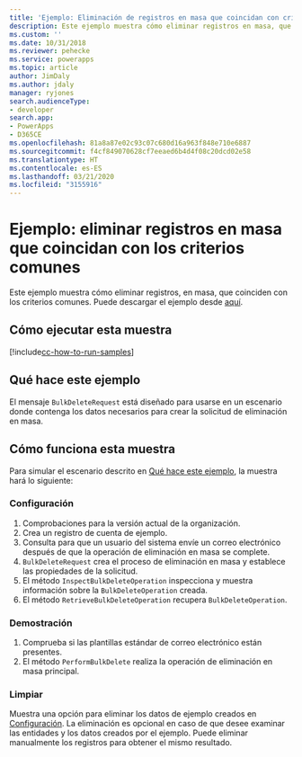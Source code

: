 ```yaml
---
title: 'Ejemplo: Eliminación de registros en masa que coincidan con criterios comunes (Common Data Service) | Microsoft Docs'
description: Este ejemplo muestra cómo eliminar registros en masa, que coinciden con criterios comunes.
ms.custom: ''
ms.date: 10/31/2018
ms.reviewer: pehecke
ms.service: powerapps
ms.topic: article
author: JimDaly
ms.author: jdaly
manager: ryjones
search.audienceType:
- developer
search.app:
- PowerApps
- D365CE
ms.openlocfilehash: 81a8a87e02c93c07c680d16a963f848e710e6887
ms.sourcegitcommit: f4cf849070628cf7eeaed6b4d4f08c20dcd02e58
ms.translationtype: HT
ms.contentlocale: es-ES
ms.lasthandoff: 03/21/2020
ms.locfileid: "3155916"
---
```

# <a name="sample-bulk-delete-records-that-match-common-criteria"></a>Ejemplo: eliminar registros en masa que coincidan con los criterios comunes

<!-- https://docs.microsoft.com/dynamics365/customer-engagement/developer/sample-bulk-delete-records-match-common-criteria -->

Este ejemplo muestra cómo eliminar registros, en masa, que coinciden con los criterios comunes. Puede descargar el ejemplo desde [aquí](https://github.com/Microsoft/PowerApps-Samples/tree/master/cds/orgsvc/C%23/BulkDeleteMatchCriteria).

## <a name="how-to-run-this-sample"></a>Cómo ejecutar esta muestra

[!include[cc-how-to-run-samples](../../includes/cc-how-to-run-samples.md)]

## <a name="what-this-sample-does"></a>Qué hace este ejemplo

El mensaje `BulkDeleteRequest` está diseñado para usarse en un escenario donde contenga los datos necesarios para crear la solicitud de eliminación en masa.

## <a name="how-this-sample-works"></a>Cómo funciona esta muestra

Para simular el escenario descrito en [Qué hace este ejemplo](#what-this-sample-does), la muestra hará lo siguiente:

### <a name="setup"></a>Configuración

1. Comprobaciones para la versión actual de la organización.
2. Crea un registro de cuenta de ejemplo.
3. Consulta para que un usuario del sistema envíe un correo electrónico después de que la operación de eliminación en masa se complete.
4. `BulkDeleteRequest` crea el proceso de eliminación en masa y establece las propiedades de la solicitud.
5. El método `InspectBulkDeleteOperation` inspecciona y muestra información sobre la `BulkDeleteOperation` creada.
6. El método `RetrieveBulkDeleteOperation` recupera `BulkDeleteOperation`.

### <a name="demonstrate"></a>Demostración

1. Comprueba si las plantillas estándar de correo electrónico están presentes.
1. El método `PerformBulkDelete` realiza la operación de eliminación en masa principal.

### <a name="clean-up"></a>Limpiar

Muestra una opción para eliminar los datos de ejemplo creados en [Configuración](#setup). La eliminación es opcional en caso de que desee examinar las entidades y los datos creados por el ejemplo. Puede eliminar manualmente los registros para obtener el mismo resultado.

